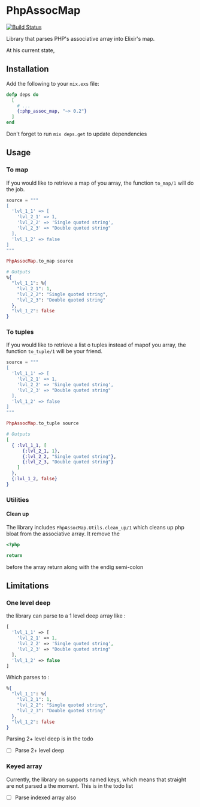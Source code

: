 # PhpAssocMap

[![Build Status](https://travis-ci.org/nicklayb/php_assoc_map.svg?branch=master)](https://travis-ci.org/nicklayb/php_assoc_map)

Library that parses PHP's associative array into Elixir's map.

At his current state,

## Installation

Add the following to your `mix.exs` file:
```elixir
defp deps do
  [
    # ...
    {:php_assoc_map, "~> 0.2"}
  ]
end
```

Don't forget to run `mix deps.get` to update dependencies

## Usage

### To map

If you would like to retrieve a map of you array, the function `to_map/1` will do the job.
```elixir
source = """
[
  'lvl_1_1' => [
    'lvl_2_1' => 1,
    'lvl_2_2' => 'Single quoted string',
    'lvl_2_3' => "Double quoted string"
  ],
  'lvl_1_2' => false
]
"""

PhpAssocMap.to_map source

# Outputs
%{
  "lvl_1_1": %{
    "lvl_2_1": 1,
    "lvl_2_2": "Single quoted string",
    "lvl_2_3": "Double quoted string"
  },
  "lvl_1_2": false
}

```

### To tuples

If you would like to retrieve a list o tuples instead of mapof you array, the function `to_tuple/1` will be your friend.
```elixir
source = """
[
  'lvl_1_1' => [
    'lvl_2_1' => 1,
    'lvl_2_2' => 'Single quoted string',
    'lvl_2_3' => "Double quoted string"
  ],
  'lvl_1_2' => false
]
"""

PhpAssocMap.to_tuple source

# Outputs
[
  { :lvl_1_1, [
      {:lvl_2_1, 1},
      {:lvl_2_2, "Single quoted string"},
      {:lvl_2_3, "Double quoted string"}
    ]
  },
  {:lvl_1_2, false}
}

```

### Utilities

#### Clean up

The library includes `PhpAssocMap.Utils.clean_up/1` which cleans up php bloat from the associative array. It remove the
```php
<?php

return
```

before the array return along with the endig semi-colon

## Limitations

### One level deep
the library can parse to a 1 level deep array like :
```php
[
  'lvl_1_1' => [
    'lvl_2_1' => 1,
    'lvl_2_2' => 'Single quoted string',
    'lvl_2_3' => "Double quoted string"
  ],
  'lvl_1_2' => false
]
```

Which parses to :
```elixir
%{
  "lvl_1_1": %{
    "lvl_2_1": 1,
    "lvl_2_2": "Single quoted string",
    "lvl_2_3": "Double quoted string"
  },
  "lvl_1_2": false
}
```

Parsing 2+ level deep is in the todo

- [ ] Parse 2+ level deep

### Keyed array

Currently, the library on supports named keys, which means that straight are not parsed a the moment. This is in the todo list

- [ ] Parse indexed array also

